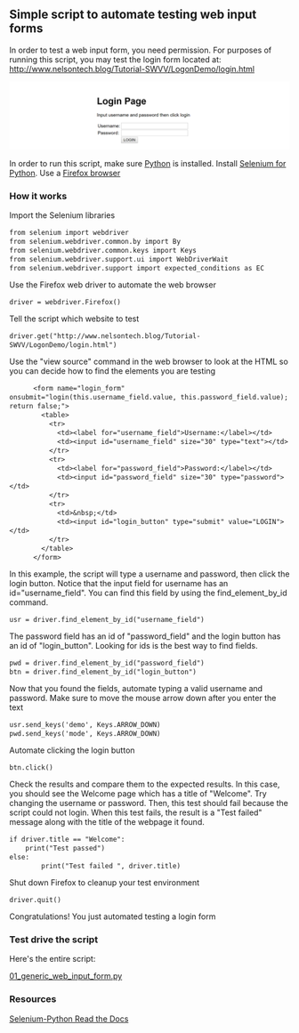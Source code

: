 ## Simple script to automate testing web input forms

In order to test a web input form, you need permission.  For purposes of running this script, you may test the login form located at:  http://www.nelsontech.blog/Tutorial-SWVV/LogonDemo/login.html

![screen shot of login page](images/loginPage3.png)

In order to run this script, make sure [Python](https://www.python.org/downloads/) is installed.  Install [Selenium for Python](https://selenium-python.readthedocs.io/installation.html).  Use a [Firefox browser](https://www.mozilla.org/en-US/firefox/)

### How it works

Import the Selenium libraries

```
from selenium import webdriver
from selenium.webdriver.common.by import By
from selenium.webdriver.common.keys import Keys
from selenium.webdriver.support.ui import WebDriverWait
from selenium.webdriver.support import expected_conditions as EC
```
Use the Firefox web driver to automate the web browser
```
driver = webdriver.Firefox()
```
Tell the script which website to test
```
driver.get("http://www.nelsontech.blog/Tutorial-SWVV/LogonDemo/login.html")
```
Use the "view source" command in the web browser to look at the HTML so you can decide how to find the elements you are testing

```
      <form name="login_form" onsubmit="login(this.username_field.value, this.password_field.value); return false;">
        <table>
          <tr>
            <td><label for="username_field">Username:</label></td>
            <td><input id="username_field" size="30" type="text"></td>
          </tr>
          <tr>
            <td><label for="password_field">Password:</label></td>
            <td><input id="password_field" size="30" type="password"></td>
          </tr>
          <tr>
            <td>&nbsp;</td>
            <td><input id="login_button" type="submit" value="LOGIN"></td>
          </tr>
        </table>
      </form>
```
In this example, the script will type a username and password, then click the login button.  Notice that the input field for username has an id="username_field".  You can find this field by using the find_element_by_id command.
```
usr = driver.find_element_by_id("username_field")
```
The password field has an id of "password_field" and the login button has an id of "login_button".  Looking for ids is the best way to find fields.
```
pwd = driver.find_element_by_id("password_field")
btn = driver.find_element_by_id("login_button")
```
Now that you found the fields, automate typing a valid username and password.  Make sure to move the mouse arrow down after you enter the text
```
usr.send_keys('demo', Keys.ARROW_DOWN)
pwd.send_keys('mode', Keys.ARROW_DOWN)
```
Automate clicking the login button
```
btn.click()
```
Check the results and compare them to the expected results.  In this case, you should see the Welcome page which has a title of "Welcome".  Try changing the username or password.  Then, this test should fail because the script could not login.  When this test fails, the result is a "Test failed" message along with the title of the webpage it found.
```
if driver.title == "Welcome":
	print("Test passed")
else:
        print("Test failed ", driver.title)
```
Shut down Firefox to cleanup your test environment
```
driver.quit()
```
Congratulations!  You just automated testing a login form

### Test drive the script

Here's the entire script:

[01_generic_web_input_form.py](code/01_generic_web_input_form.py)

### Resources

[Selenium-Python Read the Docs](https://selenium-python.readthedocs.io/navigating.html)

